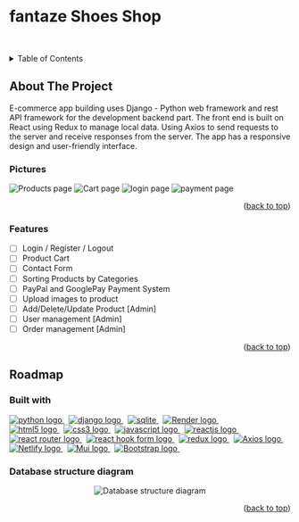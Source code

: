 <a name="readme-top"></a>

# fantaze Shoes Shop

&nbsp;

<!-- TABLE OF CONTENTS -->
<details>
  <summary>Table of Contents</summary>
  <ol>
    <li><a href="#about-the-project">About The Project<a></li>
      <ul>
        <li><a href="#pictures">Pictures</a></li>
      </ul>
      <ul>
        <li><a href="#features">Features</a></li>
      </ul>
    <li><a href="#roadmap">Roadmap</a>
      <ul>
        <li><a href="#built-with">Built with</a></li>
        <li><a href="#database-structure-diagram">Database structure diagram</a></li>
      </ul>
    </li>
    <li>
      <a href="#getting-started">Getting Started</a>
      <ul>
        <li><a href="#setup">SETUP</a></li>
      </ul>
    </li>

  </ol>
</details>


## About The Project

E-commerce app building uses Django - Python web framework and rest API framework for the development backend part. The front end is built on React using Redux to manage local data. Using Axios to send requests to the server and receive responses from the server. The app has a responsive design and user-friendly interface.

### Pictures
<div>
<img src="images/Products.png" alt="Products page">
<img src="images/Cart.png" alt="Cart page">
<img src="images/login.png" alt="login page">
<img src="images/payment.png" alt="payment page">
</div>
<p align="right">(<a href="#readme-top">back to top</a>)</p>

### Features

- [ ] Login / Register / Logout
- [ ] Product Cart
- [ ] Contact Form
- [ ] Sorting Products by Categories
- [ ] PayPal and GooglePay Payment System
- [ ] Upload images to product
- [ ] Add/Delete/Update Product [Admin]
- [ ] User management [Admin]
- [ ] Order management [Admin]

<p align="right">(<a href="#readme-top">back to top</a>)</p>

## Roadmap

### Built with

<a href="https://www.python.org/" target="_blank" rel="noreferrer"> <img src="https://img.shields.io/badge/python-3776AB?style=for-the-badge&logo=python&logoColor=white" alt="python logo"/> </a>&nbsp;
<a href="https://www.djangoproject.com/" target="_blank" rel="noreferrer"> <img src="https://img.shields.io/badge/django-092E20?style=for-the-badge&logo=django&logoColor=white" alt="django logo"/> </a>&nbsp;
<a href="https://www.sqlite.org/index.html" target="_blank" rel="noreferrer"> <img src="https://img.shields.io/badge/sqlite-003B57?style=for-the-badge&logo=sqlite&logoColor=white" alt="sqlite"/> </a>&nbsp;
<a href="https://render.com/" target="_blank" rel="noreferrer"> <img src="https://img.shields.io/badge/Render-46E3B7?style=for-the-badge&logo=Render&logoColor=white" alt="Render logo"/> </a>&nbsp;
<br>
<a href="https://html.spec.whatwg.org/multipage/" target="_blank" rel="noreferrer"> <img src="https://img.shields.io/badge/HTML5-E34F26?style=for-the-badge&logo=html5&logoColor=white" alt="html5 logo"/> </a>&nbsp;
<a href="https://www.w3schools.com/css/" target="_blank" rel="noreferrer"> <img src="https://img.shields.io/badge/css-1572B6?style=for-the-badge&logo=css3&logoColor=white" alt="css3 logo"/> </a>&nbsp;
<a href="https://www.javascript.com/" target="_blank" rel="noreferrer"> <img src="https://img.shields.io/badge/javascript-F7DF1E?style=for-the-badge&logo=javascript&logoColor=white" alt="javascript logo"/> </a>&nbsp;
<a href="https://reactjs.org/" target="_blank" rel="noreferrer"> <img src="https://img.shields.io/badge/React-20232A?style=for-the-badge&logo=react&logoColor=61DAFB" alt="reactjs logo"/> </a>&nbsp;
<a href="https://v5.reactrouter.com/" target="_blank" rel="noreferrer"> <img src="https://img.shields.io/badge/React%20Router-CA4245?style=for-the-badge&logo=ReactRouter&logoColor=white" alt="react router logo"/> </a>&nbsp;
<a href="https://react-hook-form.com/" target="_blank" rel="noreferrer"> <img src="https://img.shields.io/badge/React%20Hook%20Form-EC5990?style=for-the-badge&logo=ReactHookForm&logoColor=white" alt="react hook form logo"/> </a>&nbsp;
<a href="https://redux.js.org/" target="_blank" rel="noreferrer"> <img src="https://img.shields.io/badge/redux-764ABC?style=for-the-badge&logo=redux&logoColor=white" alt="redux logo"/> </a>&nbsp;
<a href="https://axios-http.com/docs/intro" target="_blank" rel="noreferrer"> <img src="https://img.shields.io/badge/Axios-5A29E4?style=for-the-badge&logo=Axios&logoColor=white" alt="Axios logo"/> </a>&nbsp;
<a href="https://app.netlify.com/" target="_blank" rel="noreferrer"> <img src="https://img.shields.io/badge/Netlify-00C7B7?style=for-the-badge&logo=Netlify&logoColor=white" alt="Netlify logo"/> </a>&nbsp;
<a href="https://mui.com/" target="_blank" rel="noreferrer"> <img src="https://img.shields.io/badge/mui-007FFF?style=for-the-badge&logo=mui&logoColor=white" alt="Mui logo"/> </a>&nbsp;
<a href="https://getbootstrap.com/" target="_blank" rel="noreferrer"> <img src="https://img.shields.io/badge/Bootstrap-7952B3?style=for-the-badge&logo=Bootstrap&logoColor=white" alt="Bootstrap logo"/> </a>&nbsp;

### Database structure diagram

<p align="center">
  <img src="images/sqlSchema.jpg" alt="Database structure diagram">
</p>

<p align="right">(<a href="#readme-top">back to top</a>)</p>

